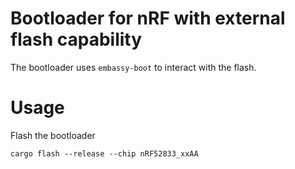 # Bootloader for nRF with external flash capability

The bootloader uses `embassy-boot` to interact with the flash.

# Usage

Flash the bootloader

```
cargo flash --release --chip nRF52833_xxAA
```
